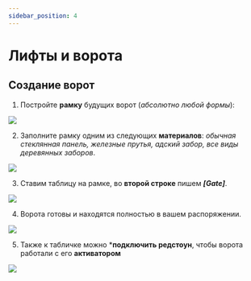 ```yaml
---
sidebar_position: 4
---
```


# Лифты и ворота

## **Создание ворот**

1. Постройте **рамку** будущих ворот (*абсолютно любой формы*):

![  ](https://sun9-68.userapi.com/impg/c858028/v858028764/1a6808/w0y2Iz98U98.jpg?size=604x320&quality=96&sign=60eace242931ade29fe6328f34b67486&type=album)

2. Заполните рамку одним из следующих __материалов__: *обычная стеклянная панель, железные прутья, адский забор, все виды деревянных заборов*.

![  ](https://sun9-74.userapi.com/impg/c858028/v858028764/1a67fe/mq7QEzVTnKg.jpg?size=604x320&quality=96&sign=026cf47166cfbb7540fb81da5a441829&type=album)

3. Ставим таблицу на рамке, во **второй строке** пишем __*[Gate]*__.

![  ](https://sun9-24.userapi.com/impg/c858028/v858028764/1a6812/uHRBd6jFxZI.jpg?size=604x320&quality=96&sign=3ceda509148bdaf7d9c8f41c241c68c6&type=album)

4. Ворота готовы и находятся полностью в вашем распоряжении.

![  ](https://sun9-17.userapi.com/impg/c858028/v858028764/1a681c/JtUnBap3kzM.jpg?size=604x320&quality=96&sign=63c2999a84aa51ede44a2492ea93b30d&type=album)

5. Также к табличке можно ***подключить редстоун**,
чтобы ворота работали с его **активатором**

![  ](https://sun9-87.userapi.com/impg/c858028/v858028764/1a682f/hKfgBxw8Zo8.jpg?size=604x320&quality=96&sign=aec241bd3b9547cccdfdae08adb8a962&type=album)

